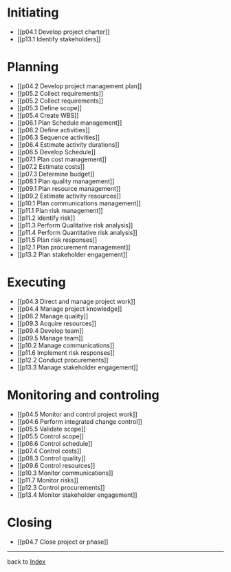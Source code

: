 # Initiating
* [[p04.1 Develop project charter]]
* [[p13.1 Identify stakeholders]]

# Planning
* [[p04.2 Develop project management plan]]
* [[p05.2 Collect requirements]]
* [[p05.2 Collect requirements]]
* [[p05.3 Define scope]]
* [[p05.4 Create WBS]]
* [[p06.1 Plan Schedule management]]
* [[p06.2 Define activities]]
* [[p06.3 Sequence activities]]
* [[p06.4 Estimate activity durations]]
* [[p06.5 Develop Schedule]]
* [[p07.1 Plan cost management]]
* [[p07.2 Estimate costs]]
* [[p07.3 Determine budget]]
* [[p08.1 Plan quality management]]
* [[p09.1 Plan resource management]]
* [[p09.2 Estimate activity resources]]
* [[p10.1 Plan communications management]]
* [[p11.1 Plan risk management]]
* [[p11.2 Identify risk]]
* [[p11.3 Perform Qualitative risk analysis]]
* [[p11.4 Perform Quantitative risk analysis]]
* [[p11.5 Plan risk responses]]
* [[p12.1 Plan procurement management]]
* [[p13.2 Plan stakeholder engagement]]

# Executing
* [[p04.3 Direct and manage project work]]
* [[p04.4 Manage project knowledge]]
* [[p08.2 Manage quality]]
* [[p09.3 Acquire resources]]
* [[p09.4 Develop team]]
* [[p09.5 Manage team]]
* [[p10.2 Manage communications]]
* [[p11.6 Implement risk responses]]
* [[p12.2 Conduct procurements]]
* [[p13.3 Manage stakeholder engagement]]

# Monitoring and controling
* [[p04.5 Monitor and control project work]]
* [[p04.6 Perform integrated change control]]
* [[p05.5 Validate scope]]
* [[p05.5 Control scope]]
* [[p06.6 Control schedule]]
* [[p07.4 Control costs]]
* [[p08.3 Control quality]]
* [[p09.6 Control resources]]
* [[p10.3 Monitor communications]]
* [[p11.7 Monitor risks]]
* [[p12.3 Control procurements]]
* [[p13.4 Monitor stakeholder engagement]]

# Closing
* [[p04.7 Close project or phase]]

---

back to [Index](Index)